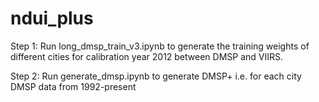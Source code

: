 # ndui_plus

Step 1: Run long_dmsp_train_v3.ipynb to generate the training weights of different cities for calibration year 2012 between DMSP and VIIRS.

Step 2: Run generate_dmsp.ipynb to generate DMSP+ i.e. for each city DMSP data from 1992-present
